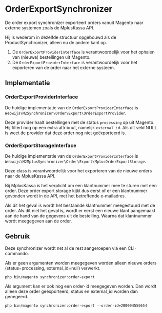 # OrderExportSynchronizer

De order export synchronizer exporteert orders vanuit Magento naar externe systemen zoals de MplusKassa API.

Hij is wederom in dezelfde structuur opgebouwd als de ProductSynchronizer, alleen nu de andere kant op. 

1. De `OrderExportProviderInterface` is verantwoordelijk voor het ophalen van (nieuwe) bestellingen uit Magento.
2. De `OrderExportProviderInterface` is verantwoordelijk voor het exporteren van de order naar het externe systeem.

## Implementatie

### OrderExportProviderInterface

De huidige implementatie van de `OrderExportProviderInterface` is `Webwijs\M2Synchronizer\Order\Export\OrderExportProvider`.

Deze provider haalt bestellingen met de status `processing` op uit Magento. Hij filtert nog op een extra attribuut, namelijk `external_id`. Als dit veld NULL is weet de provider dat deze order nog niet geëxporteerd is.

### OrderExportStorageInterface

De huidige implementatie van de `OrderExportProviderInterface` is `Webwijs\M2MplusSynchronizer\Order\Export\MplusOrderExportStorage`.

Deze class is verantwoordelijk voor het exporteren van de nieuwe orders naar de MplusKassa API.

Bij MplusKassa is het verplicht om een klantnummer mee te sturen met een order. Deze order export storage kijkt dus eerst of er een klantnummer gevonden wordt in de API, met het betreffende e-mailadres.

Als dit het geval is wordt het bestaande klantnummer meegestuurd met de order. Als dit niet het geval is, wordt er eerst een nieuwe klant aangemaakt aan de hand van de gegevens uit de bestelling. Waarna dat klantnummer wordt meegegeven aan de order.

## Gebruik

Deze synchronizer wordt net al de rest aangeroepen via een CLI-commando. 

Als er geen argumenten worden meegegeven worden alleen nieuwe orders (status=processing, external_id=null) verwerkt.

`php bin/magento synchronizer:order-export`

Als argument kan er ook nog een order-id meegegeven worden. Dan wordt alleen deze order geëxporteerd, status en external_id worden dan genegeerd.

`php bin/magento synchronizer:order-export --order-id=200004556654`
